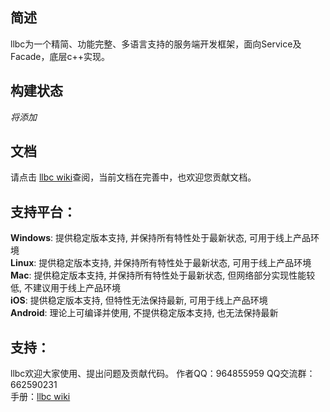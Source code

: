 ## 简述

llbc为一个精简、功能完整、多语言支持的服务端开发框架，面向Service及Facade，底层c++实现。  

## 构建状态

*将添加*

## 文档

请点击 [llbc wiki](https://github.com/lailongwei/llbc/wiki)查阅，当前文档在完善中，也欢迎您贡献文档。

## 支持平台：

**Windows**: 提供稳定版本支持, 并保持所有特性处于最新状态, 可用于线上产品环境  
**Linux**: 提供稳定版本支持, 并保持所有特性处于最新状态, 可用于线上产品环境  
**Mac**: 提供稳定版本支持, 并保持所有特性处于最新状态, 但网络部分实现性能较低, 不建议用于线上产品环境  
**iOS**: 提供稳定版本支持, 但特性无法保持最新, 可用于线上产品环境  
**Android**: 理论上可编译并使用, 不提供稳定版本支持, 也无法保持最新

## 支持：

llbc欢迎大家使用、提出问题及贡献代码。
作者QQ：964855959
QQ交流群：662590231  
手册：[llbc wiki](https://github.com/lailongwei/llbc/wiki) 


